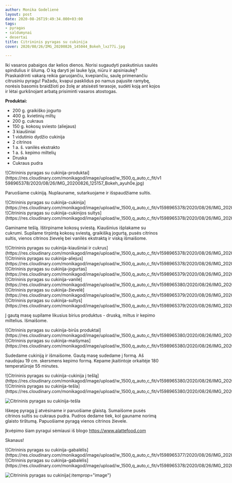 ```yaml
---
author: Monika Godelienė
layout: post
date: 2020-08-26T19:49:34.000+03:00
tags:
- pyragas
- saldumynai
- desertai
title: Citrininis pyragas su cukinija
cover: 2020/08/26/IMG_20200826_145044_Bokeh_lxz77i.jpg

---
```

Iki vasaros pabaigos dar kelios dienos. Norisi sugaudyti paskutinius saulės spindulius ir šilumą. O ką daryti jei lauke lyja, niūru ir apsiniaukę? Praskaidrinti vakarą reikia garuojančiu, kvepiančiu, saulę primenančiu citrusiniu pyragu! Pažadu, kvapui pasklidus po namus pajusite ramybę, norėsis basomis braidžioti po žolę ar atsisėsti terasoje, sudėti koją ant kojos ir lėtai gurkšnojant arbatą prisiminti vasaros atostogas.

**Produktai:**

* <span itemprop="recipeIngredient">200 g. graikiško jogurto</span>
* <span itemprop="recipeIngredient">400 g. kvietinių miltų</span>
* <span itemprop="recipeIngredient">200 g. cukraus</span>
* <span itemprop="recipeIngredient">150 g. kokosų sviesto (aliejaus)</span>
* <span itemprop="recipeIngredient">3 kiaušiniai</span>
* <span itemprop="recipeIngredient">1 vidutinio dydžio cukinija</span>
* <span itemprop="recipeIngredient">2 citrinos</span>
* <span itemprop="recipeIngredient">1 a. š. vanilės ekstrakto</span>
* <span itemprop="recipeIngredient">1 a. š. kepimo miltelių</span>
* <span itemprop="recipeIngredient">Druska</span>
* <span itemprop="recipeIngredient">Cukraus pudra</span>

<div itemprop="recipeInstructions" markdown="1">
![Citrininis pyragas su cukinija-produktai](https://res.cloudinary.com/monikagod/image/upload/w_1500,q_auto,c_fit/v1598965378/2020/08/26/IMG_20200826_125157_Bokeh_ayuh0e.jpg)

Paruošiame cukiniją. Nuplauname, sutarkuojame ir išspaudžiame sultis.

<div class="row">
<div class="six columns" markdown="1">
![Citrininis pyragas su cukinija-cukinija](https://res.cloudinary.com/monikagod/image/upload/w_1500,q_auto,c_fit/v1598965378/2020/08/26/IMG_20200826_130452_Bokeh_hh8n9j.jpg)
</div>
<div class="six columns" markdown="1">
![Citrininis pyragas su cukinija-cukinijos sultys](https://res.cloudinary.com/monikagod/image/upload/w_1500,q_auto,c_fit/v1598965378/2020/08/26/IMG_20200826_130516_Bokeh_whjssw.jpg)
</div>
</div>

Gaminame tešlą. Ištirpiname kokosų sviestą. Kiaušinius išplakame su cukrumi. Supilame tirpintą kokosų sviestą, graikišką jogurtą, pusės citrinos sultis, vienos citrinos žievelę bei vanilės ekstraktą ir viską išmaišome.

<div class="row">
<div class="six columns" markdown="1">
![Citrininis pyragas su cukinija-kiaušiniai ir cukrus](https://res.cloudinary.com/monikagod/image/upload/w_1500,q_auto,c_fit/v1598965378/2020/08/26/IMG_20200826_125604_Bokeh_q7yunh.jpg)
</div>
<div class="six columns" markdown="1">
![Citrininis pyragas su cukinija-aliejus](https://res.cloudinary.com/monikagod/image/upload/w_1500,q_auto,c_fit/v1598965378/2020/08/26/IMG_20200826_130801_Bokeh_tdlghi.jpg)
</div>
</div>

<div class="row">
<div class="six columns" markdown="1">
![Citrininis pyragas su cukinija-jogurtas](https://res.cloudinary.com/monikagod/image/upload/w_1500,q_auto,c_fit/v1598965379/2020/08/26/IMG_20200826_130821_Bokeh_zihbhn.jpg)
</div>
<div class="six columns" markdown="1">
![Citrininis pyragas su cukinija-vanilė](https://res.cloudinary.com/monikagod/image/upload/w_1500,q_auto,c_fit/v1598965380/2020/08/26/IMG_20200826_130858_Bokeh_m2clxl.jpg)
</div>
</div>

<div class="row">
<div class="six columns" markdown="1">
![Citrininis pyragas su cukinija-žievelė](https://res.cloudinary.com/monikagod/image/upload/w_1500,q_auto,c_fit/v1598965379/2020/08/26/IMG_20200826_130905_Bokeh_kyyuxb.jpg)
</div>
<div class="six columns" markdown="1">
![Citrininis pyragas su cukinija-sultys](https://res.cloudinary.com/monikagod/image/upload/w_1500,q_auto,c_fit/v1598965379/2020/08/26/IMG_20200826_130912_Bokeh_ebziku.jpg)
</div>
</div>

Į gautą masę supilame likusius birius produktus - druską, miltus ir kepimo miltelius. Išmaišome.

<div class="row">
<div class="six columns" markdown="1">
![Citrininis pyragas su cukinija-birūs produktai](https://res.cloudinary.com/monikagod/image/upload/w_1500,q_auto,c_fit/v1598965380/2020/08/26/IMG_20200826_131033_Bokeh_uaq2ai.jpg)
</div>
<div class="six columns" markdown="1">
![Citrininis pyragas su cukinija-maišymas](https://res.cloudinary.com/monikagod/image/upload/w_1500,q_auto,c_fit/v1598965380/2020/08/26/IMG_20200826_131153_Bokeh_jvu8lv.jpg)
</div>
</div>

Sudedame cukiniją ir išmaišome. Gautą masę sudedame į formą. Aš naudojau 19 cm. skersmens kepimo formą. Kepame įkaitintoje orkaitėje 180 temperatūroje 55 minutes.

<div class="row">
<div class="six columns" markdown="1">
![Citrininis pyragas su cukinija-cukinija į tešlą](https://res.cloudinary.com/monikagod/image/upload/w_1500,q_auto,c_fit/v1598965380/2020/08/26/IMG_20200826_131349_Bokeh_anfhe5.jpg)
</div>
<div class="six columns" markdown="1">
![Citrininis pyragas su cukinija-tešla](https://res.cloudinary.com/monikagod/image/upload/w_1500,q_auto,c_fit/v1598965380/2020/08/26/IMG_20200826_131717_Bokeh_ecgarg.jpg)
</div>
</div>

![Citrininis pyragas su cukinija-tešla](https://res.cloudinary.com/monikagod/image/upload/w_1500,q_auto,c_fit/v1598965381/2020/08/26/IMG_20200826_131928_Bokeh_ym6snw.jpg)

Iškepę pyragą jį atvėsiname ir paruošiame glaistą. Sumaišome pusės citrinos sultis su cukraus pudra. Pudros dedame tiek, kol gauname norimą glaisto tirštumą. Papuošiame pyragą vienos citrinos žievele.

Įkvėpimo šiam pyragui sėmiausi iš blogo https://www.alattefood.com
</div>

Skanaus!

<div class="row">
<div class="six columns" markdown="1">
![Citrininis pyragas su cukinija-gabalėlis](https://res.cloudinary.com/monikagod/image/upload/w_1500,q_auto,c_fit/v1598965377/2020/08/26/IMG_20200826_145450_Bokeh_yvxkmg.jpg)
</div>
<div class="six columns" markdown="1">
![Citrininis pyragas su cukinija-gabalėlis](https://res.cloudinary.com/monikagod/image/upload/w_1500,q_auto,c_fit/v1598965378/2020/08/26/IMG_20200826_150124_Bokeh_ujzpjz.jpg)
</div>
</div>

![Citrininis pyragas su cukinija](https://res.cloudinary.com/monikagod/image/upload/w_1500,q_auto,c_fit/v1598965377/2020/08/26/IMG_20200826_145044_Bokeh_lxz77i.jpg){:itemprop="image"}